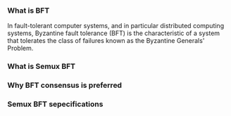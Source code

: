 ### What is BFT

In fault-tolerant computer systems, and in particular distributed computing systems, Byzantine fault tolerance (BFT) is the characteristic of a system that tolerates the class of failures known as the Byzantine Generals' Problem.

### What is Semux BFT

### Why BFT consensus is preferred

### Semux BFT sepecifications